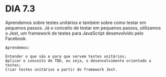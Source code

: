 # DIA 7.3

Aprendemos sobre testes unitários e também sobre como testar em pequenos passos.
Já o conceito de testar em pequenos passos, utilizamos o Jest, um framework de testes para JavaScript desenvolvido pelo Facebook.


	Aprendemos:
	
    Entender o que são e para que servem testes unitários;
    Aplicar o conceito de TDD, ou seja, o desenvolvimento orientado a testes;
    Criar testes unitários a partir do framework Jest.


